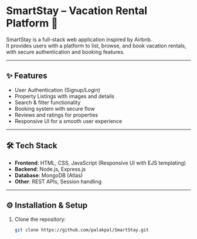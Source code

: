 # SmartStay – Vacation Rental Platform 🏡

SmartStay is a full-stack web application inspired by Airbnb.  
It provides users with a platform to list, browse, and book vacation rentals, with secure authentication and booking features.

---

## ✨ Features
- User Authentication (Signup/Login)  
- Property Listings with images and details  
- Search & filter functionality  
- Booking system with secure flow  
- Reviews and ratings for properties  
- Responsive UI for a smooth user experience  

---

## 🛠️ Tech Stack
- **Frontend**: HTML, CSS, JavaScript (Responsive UI with EJS templating)  
- **Backend**: Node.js, Express.js  
- **Database**: MongoDB (Atlas)  
- **Other**: REST APIs, Session handling  

---

## ⚙️ Installation & Setup
1. Clone the repository:
   ```bash
   git clone https://github.com/palakpal/SmartStay.git

